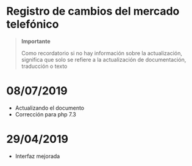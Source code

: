 # Registro de cambios del mercado telefónico

>**Importante**
>
>Como recordatorio si no hay información sobre la actualización, significa que solo se refiere a la actualización de documentación, traducción o texto

# 08/07/2019

- Actualizando el documento
- Corrección para php 7.3

# 29/04/2019

- Interfaz mejorada
